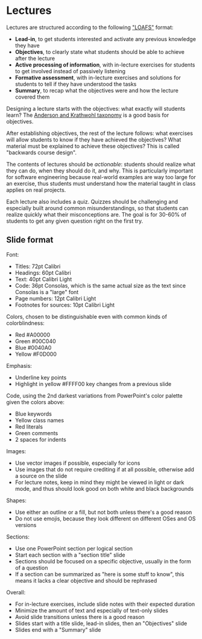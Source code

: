 # Lectures

Lectures are structured according to the following ["LOAFS"](https://tube.switch.ch/videos/af20b0a8) format:
- **Lead-in**, to get students interested and activate any previous knowledge they have
- **Objectives**, to clearly state what students should be able to achieve after the lecture
- **Active processing of information**, with in-lecture exercises for students to get involved instead of passively listening
- **Formative assessment**, with in-lecture exercises and solutions for students to tell if they have understood the tasks
- **Summary**, to recap what the objectives were and how the lecture covered them

Designing a lecture starts with the objectives: what exactly will students learn?
The [Anderson and Krathwohl taxonomy](https://www.depauw.edu/files/resources/krathwohl.pdf) is a good basis for objectives.

After establishing objectives, the rest of the lecture follows: what exercises will allow students to know if they have achieved the objectives?
What material must be explained to achieve these objectives? This is called "backwards course design".

The contents of lectures should be _actionable_: students should realize what they can do, when they should do it, and why.
This is particularly important for software engineering because real-world examples are way too large for an exercise, thus students must
understand how the material taught in class applies on real projects.

Each lecture also includes a quiz.
Quizzes should be challenging and especially built around common misunderstandings, so that students can realize quickly what their misconceptions are.
The goal is for 30-60% of students to get any given question right on the first try.


## Slide format

Font:
- Titles: 72pt Calibri
- Headings: 60pt Calibri
- Text: 40pt Calibri Light
- Code: 36pt Consolas, which is the same actual size as the text since Consolas is a "large" font
- Page numbers: 12pt Calibri Light
- Footnotes for sources: 10pt Calibri Light

Colors, chosen to be distinguishable even with common kinds of colorblindness:
- Red #A00000
- Green #00C040
- Blue #0040A0
- Yellow #F0D000

Emphasis:
- Underline key points
- Highlight in yellow #FFFF00 key changes from a previous slide

Code, using the 2nd darkest variations from PowerPoint's color palette given the colors above:
- Blue keywords
- Yellow class names
- Red literals
- Green comments
- 2 spaces for indents

Images:
- Use vector images if possible, especially for icons
- Use images that do not require crediting if at all possible, otherwise add a source on the slide
- For lecture notes, keep in mind they might be viewed in light or dark mode, and thus should look good on both white and black backgrounds

Shapes:
- Use either an outline or a fill, but not both unless there's a good reason
- Do not use emojis, because they look different on different OSes and OS versions

Sections:
- Use one PowerPoint section per logical section
- Start each section with a "section title" slide
- Sections should be focused on a specific objective, usually in the form of a question
- If a section can be summarized as "here is some stuff to know", this means it lacks a clear objective and should be rephrased

Overall:
- For in-lecture exercises, include slide notes with their expected duration
- Minimize the amount of text and especially of text-only slides
- Avoid slide transitions unless there is a good reason
- Slides start with a title slide, lead-in slides, then an "Objectives" slide
- Slides end with a "Summary" slide
